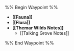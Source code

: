 %% Begin Waypoint %%
- **[[Fauna]]**
- **[[Flora]]**
- **[[Themar Wilds Notes]]**
	- [[Talking Grove Notes]]

%% End Waypoint %%

